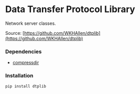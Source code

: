 # Data Transfer Protocol Library

Network server classes.

Source: [https://github.com/WKHAllen/dtplib](https://github.com/WKHAllen/dtplib)

### Dependencies

* [compressdir](https://github.com/WKHAllen/compressdir)

### Installation

`pip install dtplib`

